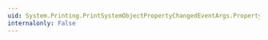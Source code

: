 ```yaml
---
uid: System.Printing.PrintSystemObjectPropertyChangedEventArgs.PropertyName
internalonly: False
---
```

